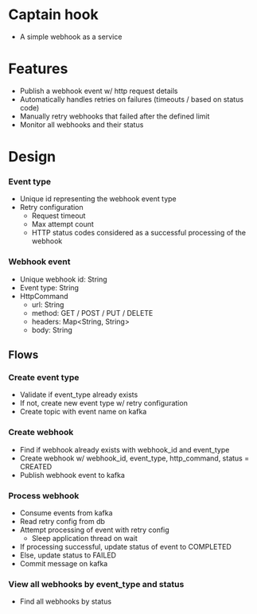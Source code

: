 # Captain hook

- A simple webhook as a service

# Features

- Publish a webhook event w/ http request details
- Automatically handles retries on failures (timeouts / based on status code)
- Manually retry webhooks that failed after the defined limit
- Monitor all webhooks and their status

# Design

### Event type

- Unique id representing the webhook event type
- Retry configuration
    - Request timeout
    - Max attempt count
    - HTTP status codes considered as a successful processing of the webhook

### Webhook event

- Unique webhook id: String
- Event type: String
- HttpCommand
    - url: String
    - method: GET / POST / PUT / DELETE
    - headers: Map<String, String>
    - body: String

## Flows

### Create event type

- Validate if event_type already exists
- If not, create new event type w/ retry configuration
- Create topic with event name on kafka

### Create webhook

- Find if webhook already exists with webhook_id and event_type
- Create webhook w/ webhook_id, event_type, http_command, status = CREATED
- Publish webhook event to kafka

### Process webhook

- Consume events from kafka
- Read retry config from db
- Attempt processing of event with retry config
    - Sleep application thread on wait
- If processing successful, update status of event to COMPLETED
- Else, update status to FAILED
- Commit message on kafka

### View all webhooks by event_type and status

- Find all webhooks by status
